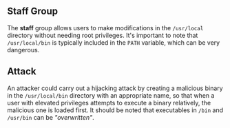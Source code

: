 ## Staff Group

The **staff** group allows users to make modifications in the `/usr/local` directory without needing root privileges. It's important to note that `/usr/local/bin` is typically included in the `PATH` variable, which can be very dangerous.

## Attack

An attacker could carry out a hijacking attack by creating a malicious binary in the `/usr/local/bin` directory with an appropriate name, so that when a user with elevated privileges attempts to execute a binary relatively, the malicious one is loaded first. It should be noted that executables in `/bin` and `/usr/bin` can be _"overwritten"_.
